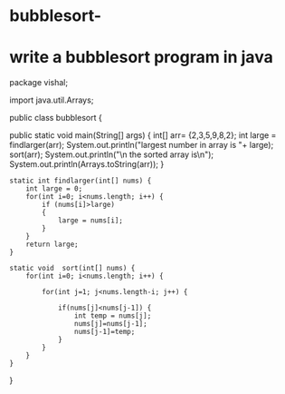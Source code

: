 # bubblesort-
# write a bubblesort program in java

package vishal;

import java.util.Arrays;

public class bubblesort {

  public static void main(String[] args) {
		int[] arr= {2,3,5,9,8,2};
		int large = findlarger(arr);
		System.out.println("largest number in array is "+ large);
		sort(arr);
		System.out.println("\n the sorted array is\n");
		System.out.println(Arrays.toString(arr));
	}
  
  
	static int findlarger(int[] nums) {
		int large = 0;
		for(int i=0; i<nums.length; i++) {
			if (nums[i]>large)
			{
				large = nums[i];
			}
		}
		return large;
	}
	
	static void  sort(int[] nums) {
		for(int i=0; i<nums.length; i++) {
			
			for(int j=1; j<nums.length-i; j++) {
				
				if(nums[j]<nums[j-1]) {
					int temp = nums[j];
					nums[j]=nums[j-1];
					nums[j-1]=temp;
				}
			}
		}
	}
}
